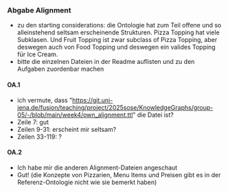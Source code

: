 ### Abgabe Alignment

- zu den starting considerations: die Ontologie hat zum Teil offene und so alleinstehend seltsam erscheinende Strukturen. Pizza Topping hat viele Subklasen. Und Fruit Topping ist zwar subclass of Pizza Topping, aber deswegen auch von Food Topping und deswegen ein valides Topping für Ice Cream.
- bitte die einzelnen Dateien in der Readme auflisten und zu den Aufgaben zuordenbar machen
 
#### OA.1

- ich vermute, dass "https://git.uni-jena.de/fusion/teaching/project/2025sose/KnowledgeGraphs/group-05/-/blob/main/week4/own_alignment.ttl" die Datei ist?
- Zeile 7: gut
- Zeilen 9-31: erscheint mir seltsam? 
- Zeilen 33-119: ?

#### OA.2

- Ich habe mir die anderen Alignment-Dateien angeschaut
- Gut! (die Konzepte von Pizzarien, Menu Items und Preisen gibt es in der Referenz-Ontologie nicht wie sie bemerkt haben)